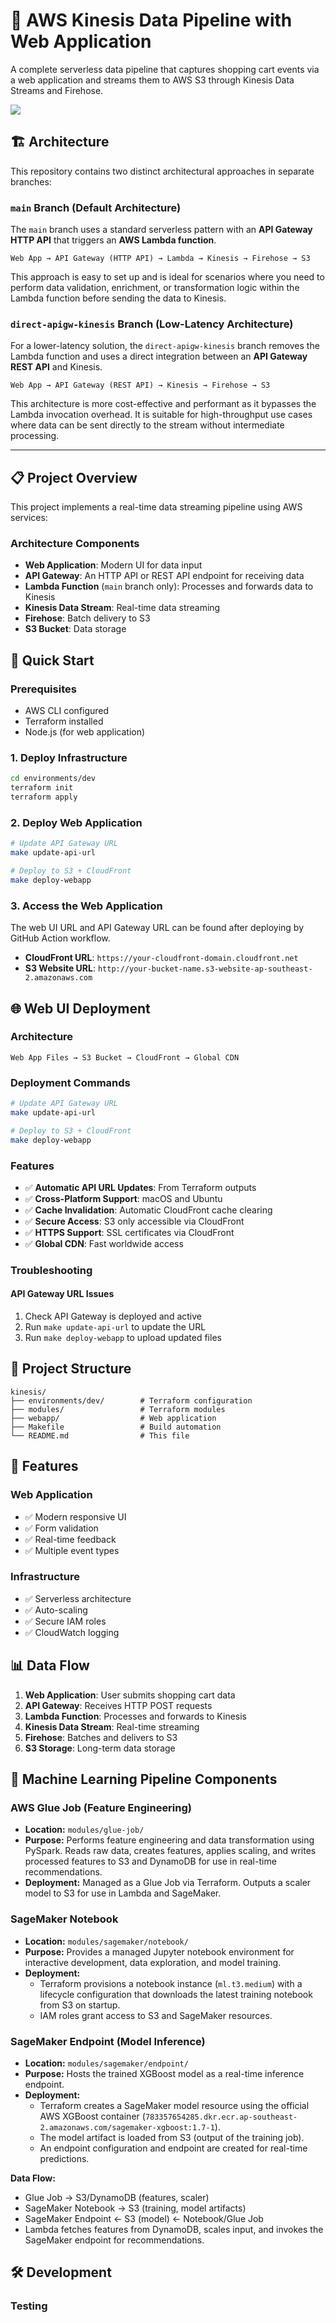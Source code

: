 # 🚀 AWS Kinesis Data Pipeline with Web Application

A complete serverless data pipeline that captures shopping cart events via a web application and streams them to AWS S3 through Kinesis Data Streams and Firehose.

![](./images/webapp.png)

## 🏗️ Architecture

This repository contains two distinct architectural approaches in separate branches:

### `main` Branch (Default Architecture)

The `main` branch uses a standard serverless pattern with an **API Gateway HTTP API** that triggers an **AWS Lambda function**.

```
Web App → API Gateway (HTTP API) → Lambda → Kinesis → Firehose → S3
```

This approach is easy to set up and is ideal for scenarios where you need to perform data validation, enrichment, or transformation logic within the Lambda function before sending the data to Kinesis.

### `direct-apigw-kinesis` Branch (Low-Latency Architecture)

For a lower-latency solution, the `direct-apigw-kinesis` branch removes the Lambda function and uses a direct integration between an **API Gateway REST API** and Kinesis.

```
Web App → API Gateway (REST API) → Kinesis → Firehose → S3
```

This architecture is more cost-effective and performant as it bypasses the Lambda invocation overhead. It is suitable for high-throughput use cases where data can be sent directly to the stream without intermediate processing.

---

## 📋 Project Overview

This project implements a real-time data streaming pipeline using AWS services:

### Architecture Components

- **Web Application**: Modern UI for data input
- **API Gateway**: An HTTP API or REST API endpoint for receiving data
- **Lambda Function** (`main` branch only): Processes and forwards data to Kinesis
- **Kinesis Data Stream**: Real-time data streaming
- **Firehose**: Batch delivery to S3
- **S3 Bucket**: Data storage

## 🚀 Quick Start

### Prerequisites

- AWS CLI configured
- Terraform installed
- Node.js (for web application)

### 1. Deploy Infrastructure

```bash
cd environments/dev
terraform init
terraform apply
```

### 2. Deploy Web Application

```bash
# Update API Gateway URL
make update-api-url

# Deploy to S3 + CloudFront
make deploy-webapp
```

### 3. Access the Web Application

The web UI URL and API Gateway URL can be found after deploying by GitHub Action workflow.

- **CloudFront URL**: `https://your-cloudfront-domain.cloudfront.net`
- **S3 Website URL**: `http://your-bucket-name.s3-website-ap-southeast-2.amazonaws.com`

## 🌐 Web UI Deployment

### Architecture

```
Web App Files → S3 Bucket → CloudFront → Global CDN
```

### Deployment Commands

```bash
# Update API Gateway URL
make update-api-url

# Deploy to S3 + CloudFront
make deploy-webapp
```

### Features

- ✅ **Automatic API URL Updates**: From Terraform outputs
- ✅ **Cross-Platform Support**: macOS and Ubuntu
- ✅ **Cache Invalidation**: Automatic CloudFront cache clearing
- ✅ **Secure Access**: S3 only accessible via CloudFront
- ✅ **HTTPS Support**: SSL certificates via CloudFront
- ✅ **Global CDN**: Fast worldwide access

### Troubleshooting

#### API Gateway URL Issues

1. Check API Gateway is deployed and active
2. Run `make update-api-url` to update the URL
3. Run `make deploy-webapp` to upload updated files

## 📁 Project Structure

```
kinesis/
├── environments/dev/        # Terraform configuration
├── modules/                 # Terraform modules
├── webapp/                  # Web application
├── Makefile                 # Build automation
└── README.md                # This file
```

## 🎯 Features

### Web Application

- ✅ Modern responsive UI
- ✅ Form validation
- ✅ Real-time feedback
- ✅ Multiple event types

### Infrastructure

- ✅ Serverless architecture
- ✅ Auto-scaling
- ✅ Secure IAM roles
- ✅ CloudWatch logging

## 📊 Data Flow

1. **Web Application**: User submits shopping cart data
2. **API Gateway**: Receives HTTP POST requests
3. **Lambda Function**: Processes and forwards to Kinesis
4. **Kinesis Data Stream**: Real-time streaming
5. **Firehose**: Batches and delivers to S3
6. **S3 Storage**: Long-term data storage

## 🧬 Machine Learning Pipeline Components

### AWS Glue Job (Feature Engineering)

- **Location:** `modules/glue-job/`
- **Purpose:** Performs feature engineering and data transformation using PySpark. Reads raw data, creates features, applies scaling, and writes processed features to S3 and DynamoDB for use in real-time recommendations.
- **Deployment:** Managed as a Glue Job via Terraform. Outputs a scaler model to S3 for use in Lambda and SageMaker.

### SageMaker Notebook

- **Location:** `modules/sagemaker/notebook/`
- **Purpose:** Provides a managed Jupyter notebook environment for interactive development, data exploration, and model training.
- **Deployment:**
  - Terraform provisions a notebook instance (`ml.t3.medium`) with a lifecycle configuration that downloads the latest training notebook from S3 on startup.
  - IAM roles grant access to S3 and SageMaker resources.

### SageMaker Endpoint (Model Inference)

- **Location:** `modules/sagemaker/endpoint/`
- **Purpose:** Hosts the trained XGBoost model as a real-time inference endpoint.
- **Deployment:**
  - Terraform creates a SageMaker model resource using the official AWS XGBoost container (`783357654285.dkr.ecr.ap-southeast-2.amazonaws.com/sagemaker-xgboost:1.7-1`).
  - The model artifact is loaded from S3 (output of the training job).
  - An endpoint configuration and endpoint are created for real-time predictions.

**Data Flow:**

- Glue Job → S3/DynamoDB (features, scaler)
- SageMaker Notebook → S3 (training, model artifacts)
- SageMaker Endpoint ← S3 (model) ← Notebook/Glue Job
- Lambda fetches features from DynamoDB, scales input, and invokes the SageMaker endpoint for recommendations.

## 🛠️ Development

### Testing

```

```
